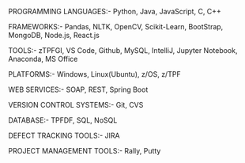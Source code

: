 PROGRAMMING LANGUAGES:-   Python, Java, JavaScript, C, C++

FRAMEWORKS:-   Pandas, NLTK, OpenCV, Scikit-Learn, BootStrap, MongoDB, Node.js, React.js

TOOLS:-   zTPFGI, VS Code, Github, MySQL, IntelliJ, Jupyter Notebook, Anaconda, MS Office

PLATFORMS:-   Windows, Linux(Ubuntu), z/OS, z/TPF

WEB SERVICES:-   SOAP, REST, Spring Boot

VERSION CONTROL SYSTEMS:-   Git, CVS

DATABASE:-   TPFDF, SQL, NoSQL

DEFECT TRACKING TOOLS:-   JIRA

PROJECT MANAGEMENT TOOLS:-   Rally, Putty
